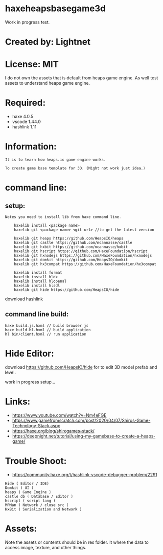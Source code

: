# haxeheapsbasegame3d

Work in progress test.

# Created by: Lightnet

# License: MIT
 I do not own the assets that is default from heaps game engine. As well test assets to understand heaps game engine.

# Required:
 * haxe 4.0.5
 * vscode 1.44.0
 * hashlink 1.11

# Information:

    It is to learn how heaps.io game engine works.

    To create game base template for 3D. (Might not work just idea.)

# command line:

## setup:
    Notes you need to install lib from haxe command line.
```
    haxelib install <package name>
    haxelib git <package name> <git url> //to get the latest version
```

```
    haxelib git heaps https://github.com/HeapsIO/heaps
    haxelib git castle https://github.com/ncannasse/castle
    haxelib git hxbit https://github.com/ncannasse/hxbit
    haxelib git hscript https://github.com/HaxeFoundation/hscript
    haxelib git hxnodejs https://github.com/HaxeFoundation/hxnodejs
    haxelib git domkit https://github.com/HeapsIO/domkit
    haxelib git hx3compat https://github.com/HaxeFoundation/hx3compat
	
    haxelib install format
    haxelib install hldx
    haxelib install hlopenal
    haxelib install hlsdl
    haxelib git hide https://github.com/HeapsIO/hide
```

 download hashlink

## command line build:
```
haxe build.js.hxml // build browser js
haxe build.hl.hxml // build application
hl bin/client.hxml // run application
```

# Hide Editor:
 download https://github.com/HeapsIO/hide for to edit 3D model prefab and level.

 work in progress setup...


# Links:
 * https://www.youtube.com/watch?v=Nm4eFGE
 * https://www.gamefromscratch.com/post/2020/04/07/Shiros-Game-Technology-Stack.aspx
 * https://haxe.org/blog/shirogames-stack/
 * https://deepnight.net/tutorial/using-my-gamebase-to-create-a-heaps-game/

# Trouble Shoot:
 * https://community.haxe.org/t/hashlink-vscode-debugger-problem/2291
```
Hide ( Editor / IDE)
Domkit ( UI )
heaps ( Game Engine )
castle db ( Database / Editor )
hscript ( script lang )
MPMan ( Network / close src )
HxBit ( Serialization and Network )
```

# Assets:
 Note the assets or contents should be in res folder. It where the data to access image, texture, and other things.
